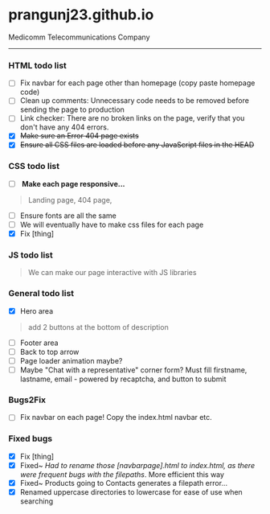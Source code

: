 # prangunj23.github.io
Medicomm Telecommunications Company

---

### HTML todo list

- [ ] Fix navbar for each page other than homepage (copy paste homepage code)
- [ ] Clean up comments: Unnecessary code needs to be removed before sending the page to production
- [ ] Link checker: There are no broken links on the page, verify that you don't have any 404 errors.
- [x] ~~Make sure an Error 404 page exists~~
- [x] ~~Ensure all CSS files are loaded before any JavaScript files in the HEAD~~

### CSS todo list
- [ ] <b> Make each page responsive...</b> 
> Landing page, 404 page,
- [ ] Ensure fonts are all the same
- [ ] We will eventually have to make css files for each page
- [x] Fix [thing]

### JS todo list
> We can make our page interactive with JS libraries


### General todo list

- [x] Hero area
> add 2 buttons at the bottom of description
- [ ] Footer area 
- [ ] Back to top arrow
- [ ] Page loader animation maybe?
- [ ] Maybe "Chat with a representative" corner form? Must fill firstname, lastname, email - powered by recaptcha, and button to submit

### Bugs2Fix 

- [ ] Fix navbar on each page! Copy the index.html navbar etc.

### Fixed bugs
- [x] Fix [thing]
- [x] Fixed~ <i>Had to rename those [navbarpage].html to index.html, as there were frequent bugs with the filepaths</i>. More efficient this way
- [x] Fixed~ Products going to Contacts generates a filepath error...
- [x] Renamed uppercase directories to lowercase for ease of use when searching
